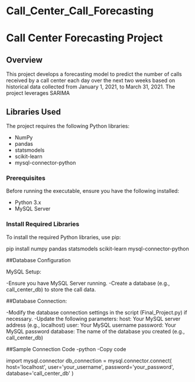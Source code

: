# Call_Center_Call_Forecasting
# Call Center Forecasting Project

## Overview

This project develops a forecasting model to predict the number of calls received by a call center each day over the next two weeks based on historical data collected from January 1, 2021, to March 31, 2021. The project leverages SARIMA

## Libraries Used

The project requires the following Python libraries:

- NumPy
- pandas
- statsmodels
- scikit-learn
- mysql-connector-python


### Prerequisites

Before running the executable, ensure you have the following installed:

- Python 3.x
- MySQL Server

### Install Required Libraries

To install the required Python libraries, use pip:

pip install numpy pandas statsmodels scikit-learn mysql-connector-python

##Database Configuration

MySQL Setup:

-Ensure you have MySQL Server running.
-Create a database (e.g., call_center_db) to store the call data.

##Database Connection:

-Modify the database connection settings in the script (Final_Project.py) if necessary. 
-Update the following parameters:
host: Your MySQL server address (e.g., localhost)
user: Your MySQL username
password: Your MySQL password
database: The name of the database you created (e.g., call_center_db)

##Sample Connection Code
-python
-Copy code

import mysql.connector
db_connection = mysql.connector.connect(
    host='localhost',
    user='your_username',
    password='your_password',
    database='call_center_db'
)

